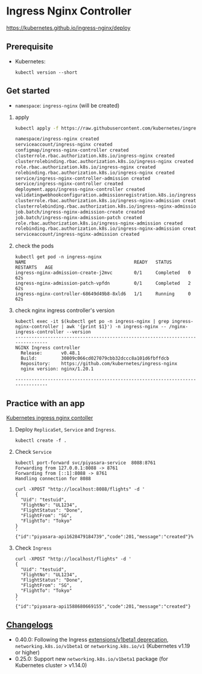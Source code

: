 # Ingress Nginx Controller

https://kubernetes.github.io/ingress-nginx/deploy

## Prerequisite

- Kubernetes:
    ```
    kubectl version --short
    ```

## Get started

- `namespace`: `ingress-nginx` (will be created)

1. apply

    ```bash
    kubectl apply -f https://raw.githubusercontent.com/kubernetes/ingress-nginx/controller-v0.48.1/deploy/static/provider/cloud/deploy.yaml

    namespace/ingress-nginx created
    serviceaccount/ingress-nginx created
    configmap/ingress-nginx-controller created
    clusterrole.rbac.authorization.k8s.io/ingress-nginx created
    clusterrolebinding.rbac.authorization.k8s.io/ingress-nginx created
    role.rbac.authorization.k8s.io/ingress-nginx created
    rolebinding.rbac.authorization.k8s.io/ingress-nginx created
    service/ingress-nginx-controller-admission created
    service/ingress-nginx-controller created
    deployment.apps/ingress-nginx-controller created
    validatingwebhookconfiguration.admissionregistration.k8s.io/ingress-nginx-admission created
    clusterrole.rbac.authorization.k8s.io/ingress-nginx-admission created
    clusterrolebinding.rbac.authorization.k8s.io/ingress-nginx-admission created
    job.batch/ingress-nginx-admission-create created
    job.batch/ingress-nginx-admission-patch created
    role.rbac.authorization.k8s.io/ingress-nginx-admission created
    rolebinding.rbac.authorization.k8s.io/ingress-nginx-admission created
    serviceaccount/ingress-nginx-admission created
    ```

1. check the pods

    ```
    kubectl get pod -n ingress-nginx
    NAME                                        READY   STATUS      RESTARTS   AGE
    ingress-nginx-admission-create-j2mvc        0/1     Completed   0          62s
    ingress-nginx-admission-patch-vpfdn         0/1     Completed   2          62s
    ingress-nginx-controller-68649d49b8-8xld6   1/1     Running     0          62s
    ```

1. check nginx ingress controller's version

    ```
    kubectl exec -it $(kubectl get po -n ingress-nginx | grep ingress-nginx-controller | awk '{print $1}') -n ingress-nginx -- /nginx-ingress-controller --version
    -------------------------------------------------------------------------------
    NGINX Ingress controller
      Release:       v0.48.1
      Build:         30809c066cd027079cbb32dccc8a101d6fbffdcb
      Repository:    https://github.com/kubernetes/ingress-nginx
      nginx version: nginx/1.20.1

    -------------------------------------------------------------------------------
    ```

## Practice with an app

[Kubernetes ingress nginx contoller](https://medium.com/rahasak/kubernetes-ingress-nginx-contoller-fa60b8d7e5f1)

1. Deploy `ReplicaSet`, `Service` and `Ingress`.

    ```
    kubectl create -f .
    ```

1. Check `Service`

    ```
    kubectl port-forward svc/piyasara-service  8088:8761
    Forwarding from 127.0.0.1:8088 -> 8761
    Forwarding from [::1]:8088 -> 8761
    Handling connection for 8088
    ```

    ```
    curl -XPOST "http://localhost:8088/flights" -d '
    {
      "Uid": "testuid",
      "FlightNo": "UL1234",
      "FlightStatus": "Done",
      "FlightFrom": "SG",
      "FlightTo": "Tokyo"
    }
    '
    {"id":"piyasara-api1628479184739","code":201,"message":"created"}%
    ```

1. Check `Ingress`

    ```
    curl -XPOST "http://localhost/flights" -d '
    {
      "Uid": "testuid",
      "FlightNo": "UL1234",
      "FlightStatus": "Done",
      "FlightFrom": "SG",
      "FlightTo": "Tokyo"
    }
    '
    {"id":"piyasara-api1588680669155","code":201,"message":"created"}
    ```

## [Changelogs](https://github.com/kubernetes/ingress-nginx/blob/main/Changelog.md)

- 0.40.0: Following the Ingress [extensions/v1beta1 deprecation](https://kubernetes.io/blog/2019/07/18/api-deprecations-in-1-16/), `networking.k8s.io/v1beta1` or `networking.k8s.io/v1` (Kubernetes v1.19 or higher)
- 0.25.0: Support new `networking.k8s.io/v1beta1` package (for Kubernetes cluster > v1.14.0)
